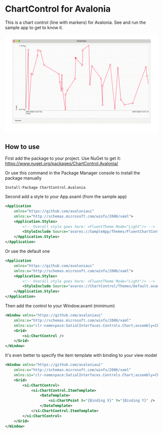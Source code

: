 # ChartControl for Avalonia

This is a chart control (line with markers) for Avalonia. See and run the sample app to get to know it.

![ChartControl screenshot](/Images/ChartControl.png)

## How to use

First add the package to your project. Use NuGet to get it: https://www.nuget.org/packages/ChartControl.Avalonia/

Or use this command in the Package Manager console to install the package manually
```
Install-Package ChartControl.Avalonia
```

Second add a style to your App.axaml (from the sample app)

````Xml
<Application
    xmlns="https://github.com/avaloniaui"
    xmlns:x="http://schemas.microsoft.com/winfx/2006/xaml">
    <Application.Styles>
        <!-- Overall style goes here: <FluentTheme Mode="Light"/> -->
        <StyleInclude Source="avares://SampleApp/Themes/FluentChartControl.axaml" />
    </Application.Styles>
</Application>
````

Or use the default one

````Xml
<Application
    xmlns="https://github.com/avaloniaui"
    xmlns:x="http://schemas.microsoft.com/winfx/2006/xaml">
    <Application.Styles>
        <!-- Overall style goes here: <FluentTheme Mode="Light"/> -->
        <StyleInclude Source="avares://ChartControl/Themes/Default.axaml" />
    </Application.Styles>
</Application>
````

Then add the control to your Window.axaml (minimum)

````Xml
<Window xmlns="https://github.com/avaloniaui"
    xmlns:x="http://schemas.microsoft.com/winfx/2006/xaml"
    xmlns:si="clr-namespace:SatialInterfaces.Controls.Chart;assembly=ChartControl">
    <Grid>
        <si:ChartControl />
    </Grid>
</Window>
````

It's even better to specify the item template with binding to your view model

````Xml
<Window xmlns="https://github.com/avaloniaui"
    xmlns:x="http://schemas.microsoft.com/winfx/2006/xaml"
    xmlns:si="clr-namespace:SatialInterfaces.Controls.Chart;assembly=ChartControl">
    <Grid>
        <si:ChartControl>
            <si:ChartControl.ItemTemplate>
                <DataTemplate>
                    <si:ChartPoint X="{Binding X}" Y="{Binding Y}" />
                </DataTemplate>
            </si:ChartControl.ItemTemplate>
        </si:ChartControl>
    </Grid>
</Window>
````
